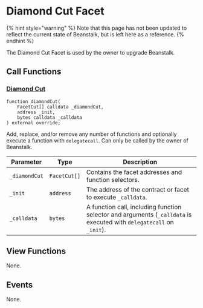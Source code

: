 # Diamond Cut Facet

{% hint style="warning" %}
Note that this page has not been updated to reflect the current state of Beanstalk, but is left here as a reference.
{% endhint %}

The Diamond Cut Facet is used by the owner to upgrade Beanstalk.

## Call Functions

### [Diamond Cut](https://github.com/BeanstalkFarms/Beanstalk/blob/master/protocol/contracts/beanstalk/diamond/DiamondCutFacet.sol#L22)

```solidity
function diamondCut(
    FacetCut[] calldata _diamondCut,
    address _init,
    bytes calldata _calldata
) external override;
```

Add, replace, and/or remove any number of functions and optionally execute a function with `delegatecall`. Can only be called by the owner of Beanstalk.

| Parameter     | Type         | Description                                                                                                          |
| ------------- | ------------ | -------------------------------------------------------------------------------------------------------------------- |
| `_diamondCut` | `FacetCut[]` | Contains the facet addresses and function selectors.                                                                 |
| `_init`       | `address`    | The address of the contract or facet to execute `_calldata`.                                                         |
| `_calldata`   | `bytes`      | A function call, including function selector and arguments (`_calldata` is executed with `delegatecall` on `_init`). |

## View Functions

None.

## Events

None.
